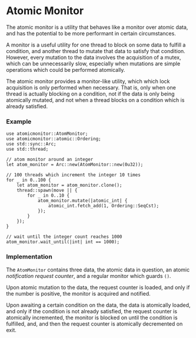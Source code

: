 
# Atomic Monitor

The atomic monitor is a utility that behaves like a monitor over atomic data, 
and has the potential to be more performant in certain circumstances.

A monitor is a useful utility for one thread to block on some data to fulfill 
a condition, and another thread to mutate that data to satisfy that condition.
However, every mutation to the data involves the acquisition of a mutex, which 
can be unnecessarily slow, especially when mutations are simple operations which 
could be performed atomically.

The atomic monitor provides a monitor-like utility, which which lock acquisition 
is only performed when necessary. That is, only when one thread is actually blocking 
on a condition, not if the data is only being atomically mutated, and not when
a thread blocks on a condition which is already satisfied.

### Example

    use atomicmonitor::AtomMonitor;
    use atomicmonitor::atomic::Ordering;
    use std::sync::Arc;
    use std::thread;

    // atom monitor around an integer
    let atom_monitor = Arc::new(AtomMonitor::new(0u32));

    // 100 threads which increment the integer 10 times
    for _ in 0..100 {
        let atom_monitor = atom_monitor.clone();
        thread::spawn(move || {
            for _ in 0..10 {
                atom_monitor.mutate(|atomic_int| {
                    atomic_int.fetch_add(1, Ordering::SeqCst);
                });
            }
        });
    }

    // wait until the integer count reaches 1000
    atom_monitor.wait_until(|int| int == 1000);

### Implementation

The `AtomMonitor` contains three data, the atomic data in question, an atomic 
*notification request counter*, and a regular monitor which guards `()`. 


Upon atomic mutation to the data, the request counter is loaded, and only if the 
number is positive, the monitor is acquired and notified. 

Upon awaiting a certain condition on the data, the data is atomically loaded,
and only if the condition is not already satisfied, the request counter is 
atomically incremented, the monitor is blocked on until the condition is fulfilled, 
and, and then the request counter is atomically decremented on exit.

